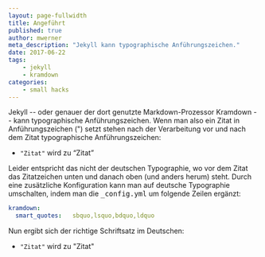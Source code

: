 ```yaml
---
layout: page-fullwidth
title: Angeführt
published: true
author: mwerner
meta_description: "Jekyll kann typographische Anführungszeichen."
date: 2017-06-22
tags:
    - jekyll
    - kramdown
categories:
    - small hacks
---
```

Jekyll -- oder genauer der dort genutzte Markdown-Prozessor Kramdown -- kann typographische Anführungszeichen.
Wenn man also ein Zitat in Anführungszeichen (\") setzt stehen nach der Verarbeitung vor und nach dem Zitat typographische
Anführungszeichen:

   * `"Zitat"` wird zu &ldquo;Zitat&rdquo;

Leider entspricht das nicht der deutschen Typographie, wo vor dem Zitat das Zitatzeichen unten und danach oben (und anders herum) steht.
Durch eine zusätzliche Konfiguration kann man auf deutsche Typographie umschalten, indem man die <kbd>_config.yml</kbd> um folgende Zeilen ergänzt:

~~~ yml
kramdown:
  smart_quotes:   sbquo,lsquo,bdquo,ldquo
~~~
Nun ergibt sich der richtige Schriftsatz im Deutschen:

   * `"Zitat"` wird zu "Zitat"
